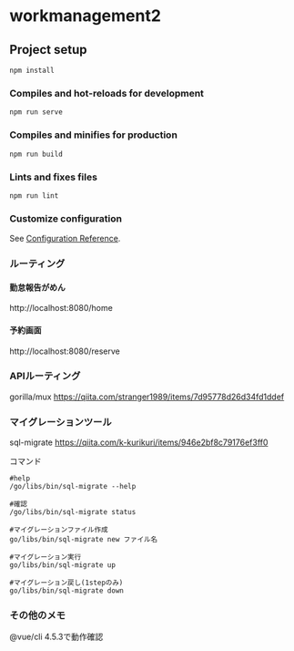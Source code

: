 # workmanagement2

## Project setup
```
npm install
```

### Compiles and hot-reloads for development
```
npm run serve
```

### Compiles and minifies for production
```
npm run build
```

### Lints and fixes files
```
npm run lint
```

### Customize configuration
See [Configuration Reference](https://cli.vuejs.org/config/).

### ルーティング

#### 勤怠報告がめん
http://localhost:8080/home

#### 予約画面
http://localhost:8080/reserve



### APIルーティング
gorilla/mux
https://qiita.com/stranger1989/items/7d95778d26d34fd1ddef


### マイグレーションツール
sql-migrate
https://qiita.com/k-kurikuri/items/946e2bf8c79176ef3ff0

コマンド
```
#help
/go/libs/bin/sql-migrate --help

#確認
/go/libs/bin/sql-migrate status

#マイグレーションファイル作成
go/libs/bin/sql-migrate new ファイル名

#マイグレーション実行
go/libs/bin/sql-migrate up

#マイグレーション戻し(1stepのみ)
go/libs/bin/sql-migrate down

```

### その他のメモ
@vue/cli 4.5.3で動作確認
